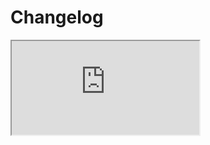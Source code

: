 # Changelog  <a href="https://www.eblasoft.com.tr/espocrm-extension-page//work-log" target="_blank" id="ext-version" data-id="64a5599f1767c748d"></a>

<iframe src="https://crm.eblasoft.com.tr/?entryPoint=changeLog&exId=64a5599f1767c748d" allowfullscreen></iframe>